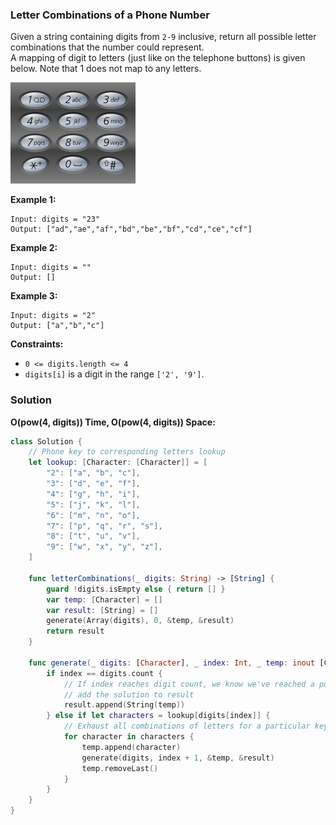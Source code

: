 
### Letter Combinations of a Phone Number

Given a string containing digits from `2-9` inclusive, return all possible letter combinations that the number could represent.</br>
A mapping of digit to letters (just like on the telephone buttons) is given below. Note that 1 does not map to any letters.

![images/question_17.png](../images/question_17.png)

__Example 1:__
```
Input: digits = "23"
Output: ["ad","ae","af","bd","be","bf","cd","ce","cf"]
```
__Example 2:__
```
Input: digits = ""
Output: []
```
__Example 3:__
```
Input: digits = "2"
Output: ["a","b","c"]
```

__Constraints:__
* `0 <= digits.length <= 4`
* `digits[i]` is a digit in the range `['2', '9']`.

### Solution
__O(pow(4, digits)) Time, O(pow(4, digits)) Space:__
```Swift
class Solution {
    // Phone key to corresponding letters lookup
    let lookup: [Character: [Character]] = [
        "2": ["a", "b", "c"],
        "3": ["d", "e", "f"],
        "4": ["g", "h", "i"],
        "5": ["j", "k", "l"],
        "6": ["m", "n", "o"],
        "7": ["p", "q", "r", "s"],
        "8": ["t", "u", "v"],
        "9": ["w", "x", "y", "z"],
    ]

    func letterCombinations(_ digits: String) -> [String] {
        guard !digits.isEmpty else { return [] }
        var temp: [Character] = []
        var result: [String] = []
        generate(Array(digits), 0, &temp, &result)
        return result
    }

    func generate(_ digits: [Character], _ index: Int, _ temp: inout [Character], _ result: inout [String]) {
        if index == digits.count {
            // If index reaches digit count, we know we've reached a possible solution,
            // add the solution to result
            result.append(String(temp))
        } else if let characters = lookup[digits[index]] {
            // Exhaust all combinations of letters for a particular key
            for character in characters {
                temp.append(character)
                generate(digits, index + 1, &temp, &result)
                temp.removeLast()
            }
        }
    }
}
```